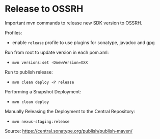 # Release to OSSRH
Important mvn commands to release new SDK version to OSSRH.

Profiles:
- enable `release` profile to use plugins for sonatype, javadoc and gpg

Run from root to update version in each pom.xml:
- `mvn versions:set -DnewVersion=XXX`

Run to publish release:
- `mvn clean deploy -P release`

Performing a Snapshot Deployment:
- `mvn clean deploy`

Manually Releasing the Deployment to the Central Repository:
- `mvn nexus-staging:release`



Source: https://central.sonatype.org/publish/publish-maven/